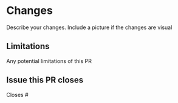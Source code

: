 # Changes

Describe your changes. Include a picture if the changes are visual

## Limitations

Any potential limitations of this PR

## Issue this PR closes

Closes #